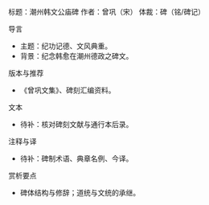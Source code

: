 标题：潮州韩文公庙碑
作者：曾巩（宋）
体裁：碑（铭/碑记）

导言
- 主题：纪功记德、文风典重。
- 背景：纪念韩愈在潮州德政之碑文。

版本与推荐
- 《曾巩文集》、碑刻汇编资料。

文本
- 待补：核对碑刻文献与通行本后录。

注释与译
- 待补：碑制术语、典章名例、今译。

赏析要点
- 碑体结构与修辞；道统与文统的承继。
